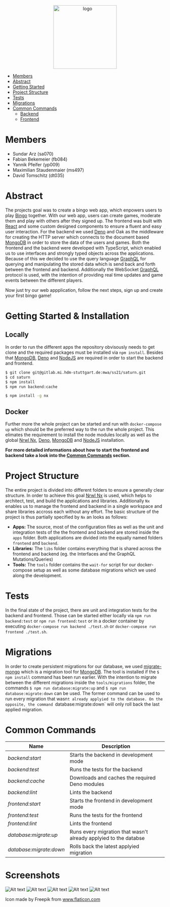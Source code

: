 <center>
  <img src="bingo.png" alt="logo" width="200"/>
</center>

- [Members](#Members)
- [Abstract](#Abstract)
- [Getting Started](#Getting-Started)
- [Project Structure](#Project-Structure)
- [Tests](#Tests)
- [Migrations](#Migrations)
- [Common Commands](#Common-Commands)
  - [Backend](#Backend)
  - [Frontend](#Frontend)

# Members

- Sundar Arz (sa070)
- Fabian Bekemeier (fb084)
- Yannik Pfeifer (yp009)
- Maximilian Staudenmaier (ms497)
- David Tomschitz (dt035)

# Abstract
The projects goal was to create a bingo web app, which enpowers users to play [Bingo](https://de.wikipedia.org/wiki/Bingo) together. With our web app, users can create games, moderate them and play with others after they signed up. The frontend was built with [React](https://reactjs.org/) and some custom designed components to ensure a fluent and easy user interaction. For the backend we used [Deno](https://deno.land/) and Oak as the middleware for creating the HTTP server which connects to the document based [MongoDB](https://www.mongodb.com/) in order to store the data of the users and games. Both the frontend and the backend were developed with TypeScript, which enabled us to use interfaces and strongly typed objects across the applications. Because of this we decided to use the query language [GraphQL](https://graphql.org/) for querying and manipulating the stored data which is send back and forth between the frontend and backend. Additionally the WebSocket [GraphQL](https://developer.mozilla.org/de/docs/Web/API/WebSockets_API) protocol is used, with the intention of providing real time updates and game events between the different players.

Now just try our web appplication, follow the next steps, sign up and create your first bingo game!

# Getting Started & Installation

## Locally

In order to run the different apps the repository obvisously needs to get clone and the required packages must be installed via `npm install`. Besides that [MongoDB](https://www.mongodb.com/), [Deno](https://deno.land/) and [NodeJS](https://nodejs.org/) are required in order to start the backend and frontend.

```bash
$ git clone git@gitlab.mi.hdm-stuttgart.de:mwa/ss21/saturn.git
$ cd saturn
$ npm install
$ npm run backend:cache

$ npm install -g nx
```

## Docker

Further more the whole project can be started and run with `docker-compose up` which should be the preferred way to the run the whole project. This elimates the requirement to install the node modules locally as well as the global [Nrwl Nx](https://nx.dev/), [Deno](https://deno.land/), [MongoDB](https://www.mongodb.com/) and [NodeJS](https://nodejs.org/) installation.

**For more detailed informations about how to start the frontend and backend take a look into the [Common Commands](#Common-Commands) section.**

# Project Structure

The entire project is divided into different folders to ensure a generally clear structure. In order to achieve this goal [Nrwl Nx](https://nx.dev/) is used, which helps to architect, test, and build the applications and libraries. Additionally `Nx` enables us to manage the frontend and backend in a single workspace and share libraries accross each without any effort. The basic structure of the project is thus partially specified by `Nx` an looks as follows:

- **Apps:** The source, most of the configuration files as well as the unit and integration tests of the the frontend and backend are stored inside the `apps` folder. Both applications are divided into the equally named folders `frontend` and `backend`.
- **Libraries:** The `libs` folder contains everything that is shared across the frontend and backend (eg. the Interfaces and the GraphQL Mutations/Queries)
- **Tools:** The `tools` folder contains the `wait-for` script for our docker-compose setup as well as some database migrations which we used along the development.

# Tests

In the final state of the project, there are unit and integration tests for the backend and frontend. Those can be started either locally via `npm run backend:test` or `npm run frontend:test` or in a docker container by executing `docker-compose run backend ./test.sh` or `docker-compose run frontend ./test.sh`.

# Migrations

In order to create persistent migrations for our database, we used [migrate-mongo](https://github.com/seppevs/migrate-mongo) which is a migration tool for [MongoDB](https://www.mongodb.com/). The tool is installed if the `$ npm install` command has been run earlier. With the intention to migrate between the different migrations inside the `tools/migrations` folder, the commands `$ npm run database:migrate:up` and `$ npm run database:migrate:down` can be used. The former command can be used to run every migration that wasn`t already applyied to the database. On the opposite, the command `database:migrate:down` will only roll back the last applied migration.

# Common Commands

| Name                    | Description                                                      |
| ----------------------- | ---------------------------------------------------------------- |
| _backend:start_         | Starts the backend in development mode                           |
| _backend:test_          | Runs the tests for the backend                                   |
| _backend:cache_         | Downloads and caches the required Deno modules                   |
| _backend:lint_          | Lints the backend                                                |
| _frontend:start_        | Starts the frontend in development mode                          |
| _frontend:test_         | Runs the tests for the frontend                                  |
| _frontend:lint_         | Lints the frontend                                               |
| _database:migrate:up_   | Runs every migration that wasn't already applyied to the databse |
| _database:migrate:down_ | Rolls back the latest applyied migration                         |

# Screenshots

![Alt text](./screenshots/games_screen.png)
![Alt text](./screenshots/create_game_dialog.png)
![Alt text](./screenshots/game_screen.png)
![Alt text](./screenshots/game_screen_bingo.png)
![Alt text](./screenshots/game_screen_admin.png)

Icon made by Freepik from www.flaticon.com
